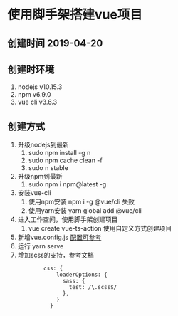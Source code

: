 # 使用脚手架搭建vue项目
## 创建时间 2019-04-20
## 创建时环境
1. nodejs v10.15.3
2. npm v6.9.0
3. vue cli v3.6.3
## 创建方式
1. 升级nodejs到最新
    1. sudo npm install -g n
    2. sudo npm cache clean -f
    3. sudo n stable
2. 升级npm到最新
    1. sudo npm i npm@latest -g
3. 安装vue-cli
    1. 使用npm安装 npm i -g @vue/cli 失败
    2. 使用yarn安装 yarn global add @vue/cli
3. 进入工作空间，使用脚手架创建项目
    1. vue create vue-ts-action 使用自定义方式创建项目
4. 新增vue.config.js [配置可参考](https://cli.vuejs.org/zh/config/)
5. 运行 yarn serve
6. 增加scss的支持，参考文档
    ```
            css: {
                loaderOptions: {
                  sass: {
                    test: /\.scss$/
                  },
                }
              }
    ```
